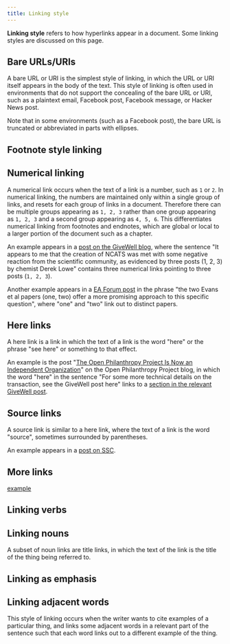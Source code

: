 ```yaml
---
title: Linking style
---
```


**Linking style** refers to how hyperlinks appear in a document. Some linking
styles are discussed on this page.

## Bare URLs/URIs

A bare URL or URI is the simplest style of linking, in which the URL or URI
itself appears in the body of the text. This style of linking is often used in
environments that do not support the concealing of the bare URL or URI, such as
a plaintext email, Facebook post, Facebook message, or Hacker News post.

Note that in some environments (such as a Facebook post), the bare URL is
truncated or abbreviated in parts with ellipses.

## Footnote style linking

## Numerical linking

A numerical link occurs when the text of a link is a number, such as `1` or
`2`. In numerical linking, the numbers are maintained only within a single
group of links, and resets for each group of links in a document. Therefore
there can be multiple groups appearing as `1, 2, 3` rather than one group
appearing as `1, 2, 3` and a second group appearing as `4, 5, 6`. This
differentiates numerical linking from footnotes and endnotes, which are global
or local to a larger portion of the document such as a chapter.

An example appears in a [post on the GiveWell blog](http://blog.givewell.org/2015/04/09/translational-science-and-the-valley-of-death/),
where the sentence "It appears to me that the creation of NCATS was met with
some negative reaction from the scientific community, as evidenced by three
posts (1, 2, 3) by chemist Derek Lowe" contains three numerical links pointing
to three posts (`1, 2, 3`).

Another example appears in a [EA Forum post](http://effective-altruism.com/ea/14w/2017_ai_risk_literature_review_and_charity/)
in the phrase "the two Evans et al papers (one, two) offer a more promising
approach to this specific question", where "one" and "two" link out to distinct
papers.

## Here links

A here link is a link in which the text of a link is the word "here" or the
phrase "see here" or something to that effect.

An example is the post "[The Open Philanthropy Project Is Now an Independent
Organization](http://www.openphilanthropy.org/blog/open-philanthropy-project-now-independent-organization)"
on the Open Philanthropy Project blog, in which the word "here" in the sentence
"For some more technical details on the transaction, see the GiveWell post
here" links to a [section in the relevant GiveWell
post](http://blog.givewell.org/2017/06/12/separating-givewell-open-philanthropy-project/#Details).

## Source links

A source link is similar to a here link, where the text of a link is the word
"source", sometimes surrounded by parentheses.

An example appears in a [post on SSC](http://slatestarcodex.com/2015/01/01/untitled/).

## More links

[example](http://blog.givewell.org/2016/12/12/amf-population-ethics/)

## Linking verbs

## Linking nouns

A subset of noun links are title links, in which the text of the link is the
title of the thing being referred to.

## Linking as emphasis

## Linking adjacent words

This style of linking occurs when the writer wants to cite examples of a
particular thing, and links some adjacent words in a relevant part of the
sentence such that each word links out to a different example of the thing.
